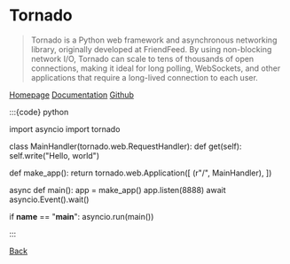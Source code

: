 # Tornado

> Tornado is a Python web framework and asynchronous networking library, originally developed at FriendFeed. By using non-blocking network I/O, Tornado can scale to tens of thousands of open connections, making it ideal for long polling, WebSockets, and other applications that require a long-lived connection to each user.

[Homepage](https://www.tornadoweb.org/en/stable/)
[Documentation](https://www.tornadoweb.org/en/stable/)
[Github](https://github.com/tornadoweb/tornado)

:::{code} python

import asyncio
import tornado

class MainHandler(tornado.web.RequestHandler):
    def get(self):
        self.write("Hello, world")

def make_app():
    return tornado.web.Application([
        (r"/", MainHandler),
    ])

async def main():
    app = make_app()
    app.listen(8888)
    await asyncio.Event().wait()

if __name__ == "__main__":
    asyncio.run(main())

:::

[Back](01-this_was_before_and_thats_related.md)

